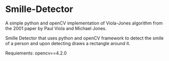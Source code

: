 # Smille-Detector
A simple python and openCV implementation of Viola-Jones algorithm from the 2001 paper by Paul Viola and Michael Jones.

Smille Detector that uses python and openCV framework to detect the smile of a person and upon detecting draws a rectangle around it.

Requiements: opencv==4.2.0
